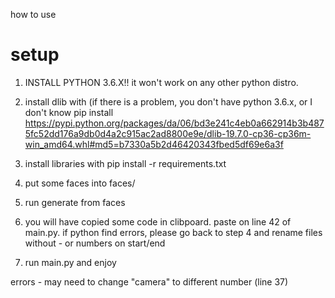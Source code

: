 how to use

# setup
1. INSTALL PYTHON 3.6.X!! it won't work on any other python distro.

2. install dlib with (if there is a problem, you don't have python 3.6.x, or I don't know 
pip install https://pypi.python.org/packages/da/06/bd3e241c4eb0a662914b3b4875fc52dd176a9db0d4a2c915ac2ad8800e9e/dlib-19.7.0-cp36-cp36m-win_amd64.whl#md5=b7330a5b2d46420343fbed5df69e6a3f

3. install libraries with 
pip install -r requirements.txt

4. put  some faces into faces/

5. run generate from faces

6. you will have copied some code in clibpoard. paste on line 42 of main.py. if python find errors, please go back to step 4 and rename files without - or numbers on start/end

7. run main.py and enjoy

errors - may need to change "camera" to different number (line 37)